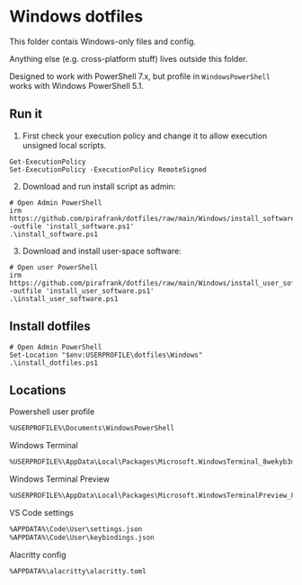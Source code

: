 # Windows dotfiles

This folder contais Windows-only files and config.

Anything else (e.g. cross-platform stuff) lives outside this folder.

Designed to work with PowerShell 7.x, but profile in `WindowsPowerShell` works with Windows PowerShell 5.1.

## Run it

1. First check your execution policy and change it to allow execution unsigned local scripts.

```pwsh
Get-ExecutionPolicy
Set-ExecutionPolicy -ExecutionPolicy RemoteSigned
```

2. Download and run install script as admin:

```pwsh
# Open Admin PowerShell
irm https://github.com/pirafrank/dotfiles/raw/main/Windows/install_software.ps1 -outfile 'install_software.ps1'
.\install_software.ps1
```

3. Download and install user-space software:

```pwsh
# Open user PowerShell
irm https://github.com/pirafrank/dotfiles/raw/main/Windows/install_user_software.ps1 -outfile 'install_user_software.ps1'
.\install_user_software.ps1
```

## Install dotfiles

```pwsh
# Open Admin PowerShell
Set-Location "$env:USERPROFILE\dotfiles\Windows"
.\install_dotfiles.ps1
```

## Locations

Powershell user profile

```txt
%USERPROFILE%\Documents\WindowsPowerShell
```

Windows Terminal

```txt
%USERPROFILE%\AppData\Local\Packages\Microsoft.WindowsTerminal_8wekyb3d8bbwe\LocalState
```

Windows Terminal Preview

```txt
%USERPROFILE%\AppData\Local\Packages\Microsoft.WindowsTerminalPreview_8wekyb3d8bbwe\LocalState
```

VS Code settings

```txt
%APPDATA%\Code\User\settings.json
%APPDATA%\Code\User\keybindings.json
```

Alacritty config

```txt
%APPDATA%\alacritty\alacritty.toml
```
